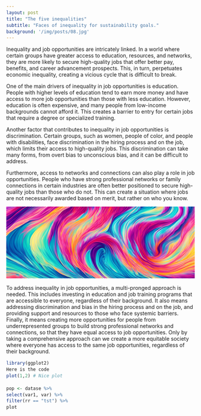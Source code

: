 ```yaml
---
layout: post
title: "The five inequalities"
subtitle: "Faces of inequality for sustainability goals."
background: '/img/posts/08.jpg'
---
```


Inequality and job opportunities are intricately linked. In a world where certain groups have greater access to education, resources, and networks, they are more likely to secure high-quality jobs that offer better pay, benefits, and career advancement prospects. This, in turn, perpetuates economic inequality, creating a vicious cycle that is difficult to break.

One of the main drivers of inequality in job opportunities is education. People with higher levels of education tend to earn more money and have access to more job opportunities than those with less education. However, education is often expensive, and many people from low-income backgrounds cannot afford it. This creates a barrier to entry for certain jobs that require a degree or specialized training.

Another factor that contributes to inequality in job opportunities is discrimination. Certain groups, such as women, people of color, and people with disabilities, face discrimination in the hiring process and on the job, which limits their access to high-quality jobs. This discrimination can take many forms, from overt bias to unconscious bias, and it can be difficult to address.

Furthermore, access to networks and connections can also play a role in job opportunities. People who have strong professional networks or family connections in certain industries are often better positioned to secure high-quality jobs than those who do not. This can create a situation where jobs are not necessarily awarded based on merit, but rather on who you know.

![image info](/img/posts/image_test.jpg)

To address inequality in job opportunities, a multi-pronged approach is needed. This includes investing in education and job training programs that are accessible to everyone, regardless of their background. It also means addressing discrimination and bias in the hiring process and on the job, and providing support and resources to those who face systemic barriers. Finally, it means creating more opportunities for people from underrepresented groups to build strong professional networks and connections, so that they have equal access to job opportunities. Only by taking a comprehensive approach can we create a more equitable society where everyone has access to the same job opportunities, regardless of their background.

``` r
library(ggplot2)
Here is the code
plot(1,2) # Nice plot

pop <- datase %>%
select(var1, var) %>%
filter(rr == "tst") %>%
plot
```

